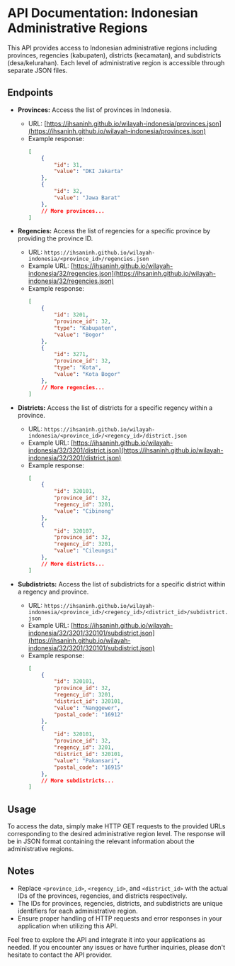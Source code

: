 # API Documentation: Indonesian Administrative Regions

This API provides access to Indonesian administrative regions including provinces, regencies (kabupaten), districts (kecamatan), and subdistricts (desa/kelurahan). Each level of administrative region is accessible through separate JSON files.

## Endpoints

- **Provinces:** Access the list of provinces in Indonesia.
  - URL: [https://ihsaninh.github.io/wilayah-indonesia/provinces.json](https://ihsaninh.github.io/wilayah-indonesia/provinces.json)
  - Example response:
    ```json
    [
        {
            "id": 31,
            "value": "DKI Jakarta"
        },
        {
            "id": 32,
            "value": "Jawa Barat"
        },
        // More provinces...
    ]
    ```

- **Regencies:** Access the list of regencies for a specific province by providing the province ID.
  - URL: `https://ihsaninh.github.io/wilayah-indonesia/<province_id>/regencies.json`
  - Example URL: [https://ihsaninh.github.io/wilayah-indonesia/32/regencies.json](https://ihsaninh.github.io/wilayah-indonesia/32/regencies.json)
  - Example response:
    ```json
    [
        {
            "id": 3201,
            "province_id": 32,
            "type": "Kabupaten",
            "value": "Bogor"
        },
        {
            "id": 3271,
            "province_id": 32,
            "type": "Kota",
            "value": "Kota Bogor"
        },
        // More regencies...
    ]
    ```

- **Districts:** Access the list of districts for a specific regency within a province.
  - URL: `https://ihsaninh.github.io/wilayah-indonesia/<province_id>/<regency_id>/district.json`
  - Example URL: [https://ihsaninh.github.io/wilayah-indonesia/32/3201/district.json](https://ihsaninh.github.io/wilayah-indonesia/32/3201/district.json)
  - Example response:
    ```json
    [
        {
            "id": 320101,
            "province_id": 32,
            "regency_id": 3201,
            "value": "Cibinong"
        },
        {
            "id": 320107,
            "province_id": 32,
            "regency_id": 3201,
            "value": "Cileungsi"
        },
        // More districts...
    ]
    ```

- **Subdistricts:** Access the list of subdistricts for a specific district within a regency and province.
  - URL: `https://ihsaninh.github.io/wilayah-indonesia/<province_id>/<regency_id>/<district_id>/subdistrict.json`
  - Example URL: [https://ihsaninh.github.io/wilayah-indonesia/32/3201/320101/subdistrict.json](https://ihsaninh.github.io/wilayah-indonesia/32/3201/320101/subdistrict.json)
  - Example response:
    ```json
    [
        {
            "id": 320101,
            "province_id": 32,
            "regency_id": 3201,
            "district_id": 320101,
            "value": "Nanggewer",
            "postal_code": "16912"
        },
        {
            "id": 320101,
            "province_id": 32,
            "regency_id": 3201,
            "district_id": 320101,
            "value": "Pakansari",
            "postal_code": "16915"
        },
        // More subdistricts...
    ]
    ```

## Usage

To access the data, simply make HTTP GET requests to the provided URLs corresponding to the desired administrative region level. The response will be in JSON format containing the relevant information about the administrative regions.

## Notes

- Replace `<province_id>`, `<regency_id>`, and `<district_id>` with the actual IDs of the provinces, regencies, and districts respectively.
- The IDs for provinces, regencies, districts, and subdistricts are unique identifiers for each administrative region.
- Ensure proper handling of HTTP requests and error responses in your application when utilizing this API.

Feel free to explore the API and integrate it into your applications as needed. If you encounter any issues or have further inquiries, please don't hesitate to contact the API provider.
